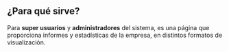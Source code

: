 ## ¿Para qué sirve?

Para **super usuarios** y **administradores** del sistema, es una página que proporciona informes y estadísticas de la empresa, en distintos formatos de visualización.